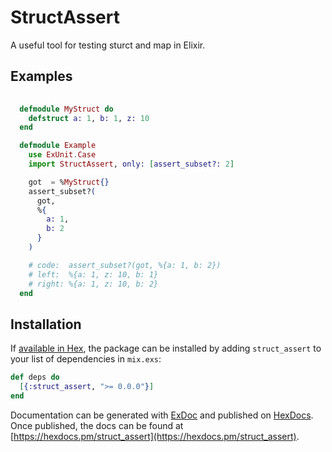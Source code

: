# StructAssert

A useful tool for testing sturct and map in Elixir.

## Examples

```elixir
  
  defmodule MyStruct do
    defstruct a: 1, b: 1, z: 10
  end

  defmodule Example
    use ExUnit.Case
    import StructAssert, only: [assert_subset?: 2]

    got  = %MyStruct{}
    assert_subset?(
      got,
      %{
        a: 1,
        b: 2
      }
    )

    # code:  assert_subset?(got, %{a: 1, b: 2})
    # left:  %{a: 1, z: 10, b: 1}
    # right: %{a: 1, z: 10, b: 2}
  end
```

## Installation

If [available in Hex](https://hex.pm/docs/publish), the package can be installed
by adding `struct_assert` to your list of dependencies in `mix.exs`:

```elixir
def deps do
  [{:struct_assert, ">= 0.0.0"}]
end
```

Documentation can be generated with [ExDoc](https://github.com/elixir-lang/ex_doc)
and published on [HexDocs](https://hexdocs.pm). Once published, the docs can
be found at [https://hexdocs.pm/struct_assert](https://hexdocs.pm/struct_assert).

